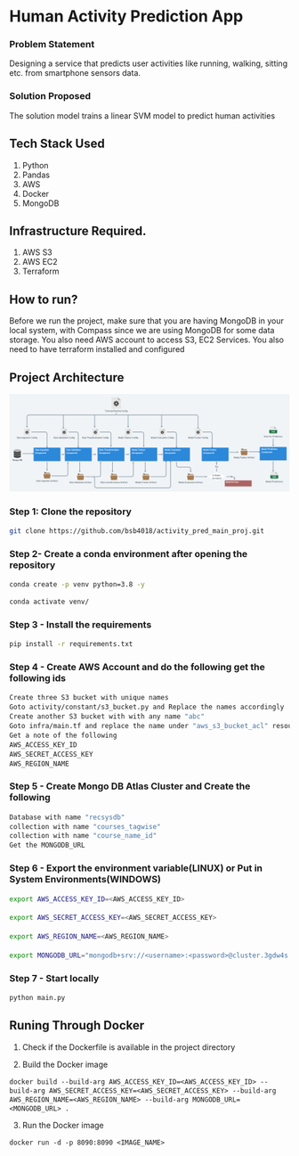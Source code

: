 # Human Activity Prediction App

### Problem Statement
Designing a service that predicts user activities like running, walking, sitting etc. from smartphone sensors data.


### Solution Proposed 
The solution model trains a linear SVM model to predict human activities

## Tech Stack Used
1. Python 
2. Pandas
3. AWS
4. Docker
5. MongoDB

## Infrastructure Required.

1. AWS S3
2. AWS EC2
3. Terraform


## How to run?
Before we run the project, make sure that you are having MongoDB in your local system, with Compass since we are using MongoDB for some data storage. You also need AWS account to access S3, EC2 Services. You also need to have terraform installed and configured


## Project Architecture
![image](https://github.com/bsb4018/activity_pred_main_proj/blob/main/images/HLD_MODEL_PIPELINE.png)


### Step 1: Clone the repository
```bash
git clone https://github.com/bsb4018/activity_pred_main_proj.git
```

### Step 2- Create a conda environment after opening the repository

```bash
conda create -p venv python=3.8 -y
```

```bash
conda activate venv/
```

### Step 3 - Install the requirements
```bash
pip install -r requirements.txt
```

### Step 4 - Create AWS Account and do the following get the following ids
```bash
Create three S3 bucket with unique names 
Goto activity/constant/s3_bucket.py and Replace the names accordingly
Create another S3 bucket with with any name "abc"
Goto infra/main.tf and replace the name under "aws_s3_bucket_acl" resource to "abc"
Get a note of the following
AWS_ACCESS_KEY_ID
AWS_SECRET_ACCESS_KEY
AWS_REGION_NAME
```

### Step 5 - Create Mongo DB Atlas Cluster and Create the following 
```bash
Database with name "recsysdb"
collection with name "courses_tagwise"         
collection with name "course_name_id"
Get the MONGODB_URL
```

### Step 6 - Export the environment variable(LINUX) or Put in System Environments(WINDOWS)
```bash
export AWS_ACCESS_KEY_ID=<AWS_ACCESS_KEY_ID>

export AWS_SECRET_ACCESS_KEY=<AWS_SECRET_ACCESS_KEY>

export AWS_REGION_NAME=<AWS_REGION_NAME>

export MONGODB_URL="mongodb+srv://<username>:<password>@cluster.3gdw4s.mongodb.net/?retryWrites=true&w=majority"
```

### Step 7 - Start locally
```bash
python main.py
```

## Runing Through Docker

1. Check if the Dockerfile is available in the project directory

2. Build the Docker image
```
docker build --build-arg AWS_ACCESS_KEY_ID=<AWS_ACCESS_KEY_ID> --build-arg AWS_SECRET_ACCESS_KEY=<AWS_SECRET_ACCESS_KEY> --build-arg AWS_REGION_NAME=<AWS_REGION_NAME> --build-arg MONGODB_URL=<MONGODB_URL> . 

```

3. Run the Docker image
```
docker run -d -p 8090:8090 <IMAGE_NAME>
```
